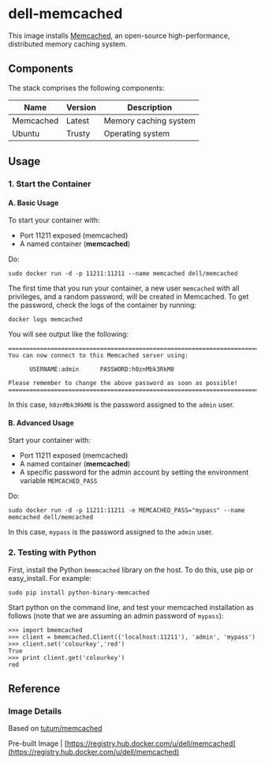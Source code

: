 # dell-memcached

This image installs [Memcached](http://memcached.org/), an open-source high-performance, distributed memory caching system.

## Components
The stack comprises the following components:

Name       | Version | Description
-----------|---------|------------------------------
Memcached  | Latest  | Memory caching system
Ubuntu     | Trusty  | Operating system

## Usage

### 1. Start the Container

#### A. Basic Usage

To start your container with:

* Port 11211 exposed (memcached)
* A named container (**memcached**)

Do:

```no-highlight
sudo docker run -d -p 11211:11211 --name memcached dell/memcached
```

The first time that you run your container, a new user `memcached` with all privileges,
and a random password, will be created in Memcached. To get the password, check the logs
of the container by running:

```no-highlight
docker logs memcached
```

You will see output like the following:

```no-highlight
========================================================================
You can now connect to this Memcached server using:
	
      USERNAME:admin      PASSWORD:h0znMbk3RkM8
	    
Please remember to change the above password as soon as possible!
========================================================================
```

In this case, `h0znMbk3RkM8` is the password assigned to the `admin` user.

#### B. Advanced Usage

Start your container with:

* Port 11211 exposed (memcached)
* A named container (**memcached**)
* A specific password for the admin account by setting the environment variable `MEMCACHED_PASS`

Do:

```no-highlight
sudo docker run -d -p 11211:11211 -e MEMCACHED_PASS="mypass" --name memcached dell/memcached
```

In this case, `mypass` is the password assigned to the `admin` user.

### 2. Testing with Python
First, install the Python `bmemcached` library on the host. To do this, use pip or easy_install. For example:

```no-highlight
sudo pip install python-binary-memcached
```

Start python on the command line, and test your memcached installation as follows (note that we are assuming an
admin password of `mypass`):

```no-highlight
>>> import bmemcached
>>> client = bmemcached.Client(('localhost:11211'), 'admin', 'mypass')
>>> client.set('colourkey','red')
True
>>> print client.get('colourkey')
red
```

## Reference

### Image Details
Based on [tutum/memcached](https://github.com/tutumcloud/tutum-docker-memcached)

Pre-built Image | [https://registry.hub.docker.com/u/dell/memcached](https://registry.hub.docker.com/u/dell/memcached) 

